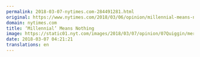 ```yaml
---
permalink: 2018-03-07-nytimes.com-284491281.html
original: https://www.nytimes.com/2018/03/06/opinion/millennial-means-nothing.html?partner=rss&amp;emc=rss
domain: nytimes.com
title: ‘Millennial’ Means Nothing
image: https://static01.nyt.com/images/2018/03/07/opinion/07Quiggin/merlin_134249405_54f37b4d-e6e5-476b-9357-0226d07ca246-mediumThreeByTwo440.jpg
date: 2018-03-07 04:21:21
translations: en
---
```


